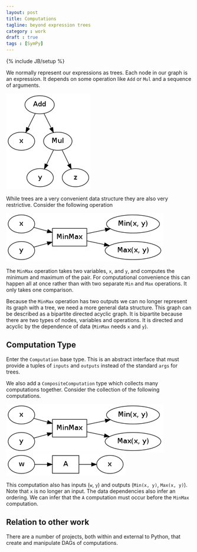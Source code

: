 ```yaml
---
layout: post
title: Computations
tagline: beyond expression trees
category : work
draft : true
tags : [SymPy]
---
```

{% include JB/setup %}

We normally represent our expressions as trees.  Each node in our graph is an expression. It depends on some operation like `Add` or `Mul` and a sequence of arguments.

![blah](/images/add-mul-tree.png)

While trees are a very convenient data structure they are also very restrictive. Consider the following operation

![blah](/images/min-max-dag.png)

The `MinMax` operation takes two variables, `x`, and `y`, and computes the minimum and maximum of the pair.  For computational convenience this can happen all at once rather than with two separate `Min` and `Max` operations.  It only takes one comparison.  

Because the `MinMax` operation has two outputs we can no longer represent its graph with a tree, we need a more general data structure.  This graph can be described as a bipartite directed acyclic graph.  It is bipartite because there are two types of nodes, variables and operations.  It is directed and acyclic by the dependence of data (`MinMax` needs `x` and `y`).

Computation Type
----------------

Enter the `Computation` base type.  This is an abstract interface that must provide a tuples of `inputs` and `outputs` instead of the standard `args` for trees.

We also add a `CompositeComputation` type which collects many computations together.  Consider the collection of the following computations.

![](/images/min-max-dag.png)
![](/images/op.png)

This computation also has inputs (`w`, `y`) and outputs (`Min(x, y)`, `Max(x, y)`).  Note that `x` is no longer an input.  The data dependencies also infer an ordering.  We can infer that the `A` computation must occur before the `MinMax` computation.

Relation to other work
----------------------

There are a number of projects, both within and external to Python, that create and manipulate DAGs of computations.  
